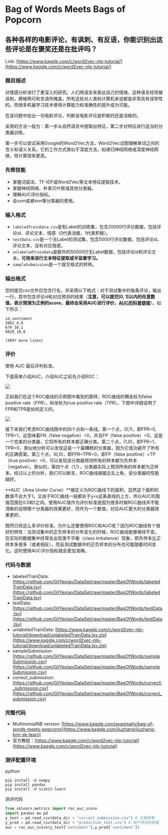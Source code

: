 # Bag of Words Meets Bags of Popcorn

## 各种各样的电影评论，有讽刺、有反语，你能识别出这些评论是在褒奖还是在批评吗？

Link: [https://www.kaggle.com/c/word2vec-nlp-tutorial/](https://www.kaggle.com/c/word2vec-nlp-tutorial/)

### 题目描述

对情感分析进行了更深入的研究。人们用语言来表达自己的情绪，这种语言经常被讽刺，模棱两可和言语所掩盖，所有这些对人类和计算机来说都是非常具有误导性的。而很多机器学习技术使得计算能力和准确性的提升成为可能。

在该问题中给出一句电影评论，判断该电影评论是积极的还是消极的。

采用的方法一般为：第一步从自然语言中提取出特征，第二步对特征进行适当的分类器训练。

第一步可以尝试采用Google的Word2Vec方法，Word2Vec试图理解单词之间的含义和语义关系。它的工作方式类似于深度方法，如递归神经网络或深度神经网络，但计算效率更高。

### 先修技能

* 掌握词袋法、TF-IDF或Word2Vec等文本特征提取技术。
* 掌握神经网络、朴素贝叶斯或其他分类器。
* 理解AUC评价指标。
* 会svm或者knn等分类器的使用。

### 输入格式

* `labeledTrainData.csv`是有Label的训练集，包含20000行评论数据，包括评论id、评论文本、情感（0代表消极，1代表积极）。
* `testData.csv`是一个无Label的测试集，包含5000行评论数据，包括评论id、评论文本，没有对应情感。
* `unlabeledTrainData`是额外的50000行无Label数据，包括评论id和评论文本。**可用来进行文本特征提取或半监督学习。**
* `sampleSubmission`是一个提交格式的样例。

### 输出格式

您的提交csv文件应包含行名，并采用以下格式：对于测试集中的每条评论，输出一行，其中包含评论id和对应预测的结果（**注意，可以提交\[0, 1\]以内的任意数值，表示预测为正例的score，最终会采用AUC进行评价，**[**AUC的科普链接**](https://baike.baidu.com/item/AUC/19282953?fr=aladdin)）。如下所示：

```
id,sentiment
3862_4,0
674_10,1
8828_10,0

(4997 more lines)
```

### 评价

使用 AUC 最后评判标准。

下面简单介绍AUC，介绍AUC之前先介绍ROC：

![](https://img1.doubanio.com/view/note/large/public/p8947349.jpg)

正如我们在这个ROC曲线的示例图中看到的那样，ROC曲线的横坐标为false positive rate（FPR），纵坐标为true positive rate（TPR）。下图中详细说明了FPR和TPR是如何定义的。

![](https://img3.doubanio.com/view/note/large/public/p8947350.jpg)

接下来我们考虑ROC曲线图中的四个点和一条线。第一个点，\(0,1\)，即FPR=0, TPR=1，这意味着FN（false negative）=0，并且FP（false positive）=0。这是一个完美的分类器，它将所有的样本都正确分类。第二个点，\(1,0\)，即FPR=1，TPR=0，类似地分析可以发现这是一个最糟糕的分类器，因为它成功避开了所有的正确答案。第三个点，\(0,0\)，即FPR=TPR=0，即FP（false positive）=TP（true positive）=0，可以发现该分类器预测所有的样本都为负样本（negative）。类似的，第四个点（1,1），分类器实际上预测所有的样本都为正样本。经过以上的分析，我们可以断言，ROC曲线越接近左上角，该分类器的性能越好。

**AUC（Area Under Curve）**被定义为ROC曲线下的面积，显然这个面积的数值不会大于1。又由于ROC曲线一般都处于y=x这条直线的上方，所以AUC的取值范围在0.5和1之间。使用AUC值作为评价标准是因为很多时候ROC曲线并不能清晰的说明哪个分类器的效果更好，而作为一个数值，对应AUC更大的分类器效果更好。

既然已经这么多评价标准，为什么还要使用ROC和AUC呢？因为ROC曲线有个很好的特性：当测试集中的正负样本的分布变化的时候，ROC曲线能够保持不变。在实际的数据集中经常会出现类不平衡（class imbalance）现象，即负样本比正样本多很多（或者相反），而且测试数据中的正负样本的分布也可能随着时间变化。这时使用AUC评价指标就会更加准确。

### 代码与数据

* labeledTrainData: [https://github.com/GilYexiao/DataSet/raw/master/BagOfWords/labeledTrainData.tsv](https://github.com/GilYexiao/DataSet/raw/master/BagOfWords/labeledTrainData.tsv)
* testData: [https://github.com/GilYexiao/DataSet/raw/master/BagOfWords/testData.tsv](https://github.com/GilYexiao/DataSet/raw/master/BagOfWords/testData.tsv)
* unlabeledTrainData: [https://www.kaggle.com/c/word2vec-nlp-tutorial/download/unlabeledTrainData.tsv.zip](https://www.kaggle.com/c/word2vec-nlp-tutorial/download/unlabeledTrainData.tsv.zip)
* sampleSubmission: [https://github.com/GilYexiao/DataSet/raw/master/BagOfWords/sampleSubmission.csv](https://github.com/GilYexiao/DataSet/raw/master/BagOfWords/sampleSubmission.csv)
* correct\_submission: [https://github.com/GilYexiao/DataSet/raw/master/BagOfWords/correct\_submission.csv](https://github.com/GilYexiao/DataSet/raw/master/BagOfWords/correct_submission.csv)

### 完整代码

* MultinomialNB version: [https://www.kaggle.com/ayanmaity/bag-of-words-meets-popcorns](https://www.kaggle.com/jiuzhang/jiuzhang-knn-sk-learn)
* 官方教程：[https://www.kaggle.com/c/word2vec-nlp-tutorial](https://www.kaggle.com/c/word2vec-nlp-tutorial)

### 测评配置环境

python

```
pip install -U numpy
pip install pandas
pip install -U scikit-learn
```

测评代码

```py
from sklearn.metrics import roc_auc_score
import pandas as pd
y_test = pd.read_csv(data_dir + "correct_submission.csv") # 正确答案
y_pred = pd.read_csv(data_dir + "prediction_test.csv") # 用户预测的答案
auc = roc_auc_score(y_test['sentiment'],y_pred['sentiment'])
```



